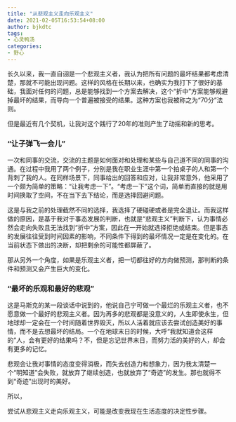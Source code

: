 ```yaml
---
title: "从悲观主义走向乐观主义"
date: 2021-02-05T16:53:54+08:00
author: bjkdtc
tags:
- 心灵鸭汤
categories:
- 野心
---
```


长久以来，我一直自诩是一个悲观主义者，我认为把所有问题的最坏结果都考虑清楚，那就不可能出现问题。这样的风格在长期以来，也确实为我打下了很好的基础，我面对任何的问题，总是能够找到一个方案去解决，这个“折中”方案能够规避掉最坏的结果，而导向一个普遍被接受的结果。这种方案也我被称之为“70分”法则。

但是最近有几个契机，让我对这个践行了20年的准则产生了动摇和新的思考。

### “让子弹飞一会儿” ###

一次和同事的交流，交流的主题是如何面对和处理和某些与自己道不同的同事的沟通。在过程中我用了两个例子，分别是我在职业生涯中第一个拍桌子的人和第一个背刺了我的人。在同样场景下，同事给出的回答和应对，让我非常意外，他采用了一个颇为简单的策略：“让我考虑一下”。“考虑一下”这个词，简单而直接的就是用时间换取了空间，不在当下去下结论，而是选择回避问题。

这是与我之前的处理截然不同的选择，我选择了硬碰硬或者是完全退让。而我这样做的原因，是基于我对于事态发展的判断，也就是“悲观主义”判断下，认为事情必然会走向失败且无法找到“折中”方案，因此在一开始就选择拒绝或结束。但是事态的发展往往受到时间因素的影响，不同条件下得到的最坏情况一定是在变化的。在当前状态下做出的决断，却把剩余的可能性都屏蔽了。

那从另外一个角度，如果是乐观主义者，把一切都往好的方向做预测，那判断的条件和预测又会产生巨大的变化。



### “最坏的乐观和最好的悲观” ###

这是马斯克的某一段谈话中说到的，他说自己宁可做一个最烂的乐观主义者，也不愿意做一个最好的悲观主义者。因为再多的悲观都是没意义的，人生即使永生，但地球却一定会在一个时间随着世界毁灭，所以人活着就应该去尝试创造美好的事情，而不是去想最坏的结局。一个在地球末日的时候，大呼“我就知道会这样的”人，会有更好的结果吗？不，但是忘记世界末日，而努力活的美好的人，却会有更多的记忆。

悲观会让我对事情的态度变得消极，而失去创造力和想象力，因为我太清楚一个“明知道”会失败，就放弃了继续创造，也就放弃了“奇迹”的发生。那也就得不到“奇迹”出现时的美好。

所以，

尝试从悲观主义走向乐观主义，可能是改变我现在生活态度的决定性步骤。

